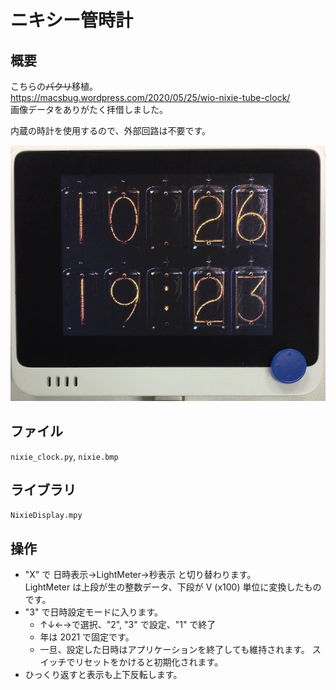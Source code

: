 # ニキシー管時計

## 概要
こちらの~~パクリ~~移植。<br/>
https://macsbug.wordpress.com/2020/05/25/wio-nixie-tube-clock/ <br/>
画像データをありがたく拝借しました。

内蔵の時計を使用するので、外部回路は不要です。

[![YouTube](./NixieClock.jpg)](https://www.youtube.com/watch?v=ZNuJ1kKnBHc)

## ファイル
   `nixie_clock.py`, `nixie.bmp`

## ライブラリ
   `NixieDisplay.mpy`

## 操作
- "X" で 日時表示→LightMeter→秒表示 と切り替わります。<br/>
  LightMeter は上段が生の整数データ、下段が V (x100) 単位に変換したものです。
- "3" で日時設定モードに入ります。
  - ↑↓←→で選択、"2", "3" で設定、"1" で終了
  - 年は 2021 で固定です。
  - 一旦、設定した日時はアプリケーションを終了しても維持されます。
    スイッチでリセットをかけると初期化されます。
- ひっくり返すと表示も上下反転します。
